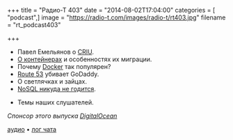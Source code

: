 +++
title = "Радио-Т 403"
date = "2014-08-02T17:04:00"
categories = [ "podcast",]
image = "https://radio-t.com/images/radio-t/rt403.jpg"
filename = "rt_podcast403"

+++

* Павел Емельянов о [CRIU](http://criu.org/Main_Page).
* [О контейнерах](http://www.opennet.ru/opennews/art.shtml?num=40126) и особенностях их миграции.
* Почему [Docker](https://www.docker.com) так популярен?
* [Route 53](http://docs.aws.amazon.com/Route53/latest/DeveloperGuide/registrar.html) убивает GoDaddy.
* О светлячках и зайцах.
* [NoSQL никуда не годится](http://www.itworld.com/big-data/428717/nosql-no-go-once-again).
- Темы наших слушателей.

_Спонсор этого выпуска [DigitalOcean](https://www.digitalocean.com)_

[аудио](http://cdn.radio-t.com/rt_podcast403.mp3) • [лог чата](http://chat.radio-t.com/logs/radio-t-403.html)
<audio src="http://cdn.radio-t.com/rt_podcast403.mp3" preload="none"></audio>
